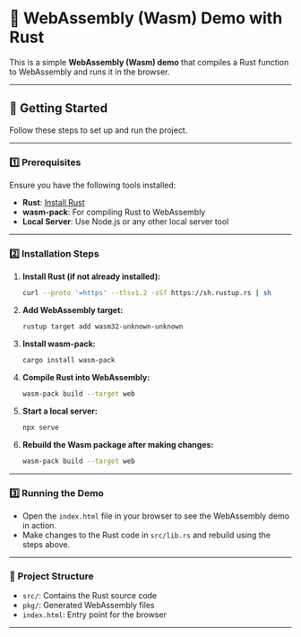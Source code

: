 # 🦀 WebAssembly (Wasm) Demo with Rust

This is a simple **WebAssembly (Wasm) demo** that compiles a Rust function to WebAssembly and runs it in the browser.

---

## 🚀 Getting Started

Follow these steps to set up and run the project.

---

### **1️⃣ Prerequisites**

Ensure you have the following tools installed:

- **Rust**: [Install Rust](https://www.rust-lang.org/tools/install)
- **wasm-pack**: For compiling Rust to WebAssembly
- **Local Server**: Use Node.js or any other local server tool

---

### **2️⃣ Installation Steps**

1. **Install Rust (if not already installed):**

   ```sh
   curl --proto '=https' --tlsv1.2 -sSf https://sh.rustup.rs | sh
   ```

2. **Add WebAssembly target:**

   ```sh
   rustup target add wasm32-unknown-unknown
   ```

3. **Install wasm-pack:**

   ```sh
   cargo install wasm-pack
   ```

4. **Compile Rust into WebAssembly:**

   ```sh
   wasm-pack build --target web
   ```

5. **Start a local server:**

   ```sh
   npx serve
   ```

6. **Rebuild the Wasm package after making changes:**

   ```sh
   wasm-pack build --target web
   ```

---

### **3️⃣ Running the Demo**

- Open the `index.html` file in your browser to see the WebAssembly demo in action.
- Make changes to the Rust code in `src/lib.rs` and rebuild using the steps above.

---

### **📂 Project Structure**

- `src/`: Contains the Rust source code
- `pkg/`: Generated WebAssembly files
- `index.html`: Entry point for the browser

---
